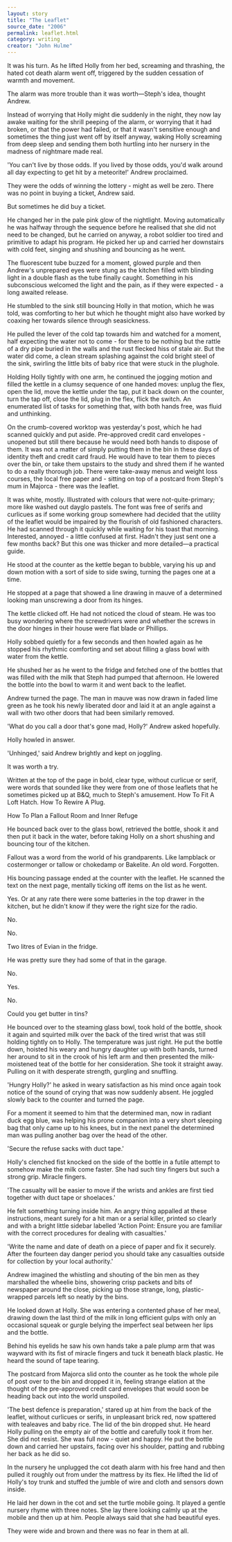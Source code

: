 ```yaml
---
layout: story
title: "The Leaflet"
source_date: "2006"
permalink: leaflet.html
category: writing
creator: "John Hulme"
---
```


  It was his turn. As he lifted Holly from her bed, screaming and
  thrashing, the hated cot death alarm went off, triggered by the
  sudden cessation of warmth and movement.

  The alarm was more trouble than it was worth&mdash;Steph's idea,
  thought Andrew.

  Instead of worrying that Holly might die suddenly in the night,
  they now lay awake waiting for the shrill peeping of the alarm,
  or worrying that it had broken, or that the power had failed, or
  that it wasn't sensitive enough and sometimes the thing just
  went off by itself anyway, waking Holly screaming from deep
  sleep and sending them both hurtling into her nursery in the
  madness of nightmare made real.

  'You can't live by those odds. If you lived by those odds,
  you'd walk around all day expecting to get hit by a
  meteorite!' Andrew proclaimed.

  They were the odds of winning the lottery - might as well be
  zero. There was no point in buying a ticket, Andrew said.

  But sometimes he did buy a ticket.

  He changed her in the pale pink glow of the nightlight. Moving
  automatically he was halfway through the sequence before he
  realised that she did not need to be changed, but he carried on
  anyway, a robot soldier too tired and primitive to adapt his
  program. He picked her up and carried her downstairs with cold
  feet, singing and shushing and bouncing as he went.

  The fluorescent tube buzzed for a moment, glowed purple and then
  Andrew's unprepared eyes were stung as the kitchen filled with
  blinding light in a double flash as the tube finally caught.
  Something in his subconscious welcomed the light and the pain,
  as if they were expected - a long awaited release.

  He stumbled to the sink still bouncing Holly in that motion,
  which he was told, was comforting to her but which he thought
  might also have worked by coaxing her towards silence through
  seasickness.

  He pulled the lever of the cold tap towards him and watched for
  a moment, half expecting the water not to come - for there to
  be nothing but the rattle of a dry pipe buried in the walls and
  the rust flecked hiss of stale air. But the water did come, a
  clean stream splashing against the cold bright steel of the
  sink, swirling the little bits of baby rice that were stuck in
  the plughole.

  Holding Holly tightly with one arm, he continued the jogging
  motion and filled the kettle in a clumsy sequence of one handed
  moves: unplug the flex, open the lid, move the kettle under the
  tap, put it back down on the counter, turn the tap off, close
  the lid, plug in the flex, flick the switch. An enumerated list
  of tasks for something that, with both hands free, was fluid and
  unthinking.

  On the crumb-covered worktop was yesterday's post, which he had
  scanned quickly and put aside. Pre-approved credit card
  envelopes - unopened but still there because he would need both
  hands to dispose of them. It was not a matter of simply putting
  them in the bin in these days of identity theft and credit card
  fraud. He would have to tear them to pieces over the bin, or
  take them upstairs to the study and shred them if he wanted to
  do a really thorough job. There were take-away menus and weight
  loss courses, the local free paper and - sitting on top of a
  postcard from Steph's mum in Majorca - there was the leaflet.

  It was white, mostly. Illustrated with colours that were
  not-quite-primary; more like washed out dayglo pastels. The
  font was free of serifs and curlicues as if some working group
  somewhere had decided that the utility of the leaflet would be
  impaired by the flourish of old fashioned characters. He had
  scanned through it quickly while waiting for his toast that
  morning. Interested, annoyed - a little confused at first.
  Hadn't they just sent one a few months back? But this one was
  thicker and more detailed&mdash;a practical guide.

  He stood at the counter as the kettle began to bubble, varying
  his up and down motion with a sort of side to side swing,
  turning the pages one at a time.

  He stopped at a page that showed a line drawing in mauve of a
  determined looking man unscrewing a door from its hinges.

  The kettle clicked off. He had not noticed the cloud of steam.
  He was too busy wondering where the screwdrivers were and
  whether the screws in the door hinges in their house were flat
  blade or Phillips.

  Holly sobbed quietly for a few seconds and then howled again as
  he stopped his rhythmic comforting and set about filling a
  glass bowl with water from the kettle.

  He shushed her as he went to the fridge and fetched one of the
  bottles that was filled with the milk that Steph had pumped
  that afternoon. He lowered the bottle into the bowl to warm it
  and went back to the leaflet.

  Andrew turned the page. The man in mauve was now drawn in faded
  lime green as he took his newly liberated door and laid it at
  an angle against a wall with two other doors that had been
  similarly removed.

  'What do you call a door that's gone mad, Holly?' Andrew asked
  hopefully.

  Holly howled in answer.

  'Unhinged,' said Andrew brightly and kept on joggling.

  It was worth a try.

  Written at the top of the page in bold, clear type, without
  curlicue or serif, were words that sounded like they were from
  one of those leaflets that he sometimes picked up at B&Q, 
much
  to Steph's amusement. How To Fit A Loft Hatch. How To Rewire A
  Plug.

  How To Plan a Fallout Room and Inner Refuge

  He bounced back over to the glass bowl, retrieved the bottle,
  shook it and then put it back in the water, before taking Holly
  on a short shushing and bouncing tour of the kitchen.

  Fallout was a word from the world of his grandparents. Like
  lampblack or costermonger or tallow or chokedamp or Bakelite.
  An old word. Forgotten.

  His bouncing passage ended at the counter with the leaflet. He
  scanned the text on the next page, mentally ticking off items
  on the list as he went.

  Yes. Or at any rate there were some batteries in the top drawer
  in the kitchen, but he didn't know if they were the right size
  for the radio.

  No.

  No.

  Two litres of Evian in the fridge.

  He was pretty sure they had some of that in the garage.

  No.

  Yes.

  No.

  Could you get butter in tins?

  He bounced over to the steaming glass bowl, took hold of the
  bottle, shook it again and squirted milk over the back of the
  tired wrist that was still holding tightly on to Holly. The
  temperature was just right. He put the bottle down, hoisted his
  weary and hungry daughter up with both hands, turned her around
  to sit in the crook of his left arm and then presented the
  milk-moistened teat of the bottle for her consideration. She
  took it straight away. Pulling on it with desperate strength,
  gurgling and snuffling.

  'Hungry Holly?' he asked in weary satisfaction as his mind
  once again took notice of the sound of crying that was now
  suddenly absent. He joggled slowly back to the counter and
  turned the page.

  For a moment it seemed to him that the determined man, now in
  radiant duck egg blue, was helping his prone companion into a
  very short sleeping bag that only came up to his knees, but in
  the next panel the determined man was pulling another bag over
  the head of the other.

  'Secure the refuse sacks with duct tape.'

  Holly's clenched fist knocked on the side of the bottle in a
  futile attempt to somehow make the milk come faster. She had
  such tiny fingers but such a strong grip. Miracle fingers.

  'The casualty will be easier to move if the wrists and ankles
  are first tied together with duct tape or shoelaces.'

  He felt something turning inside him. An angry thing appalled at
  these instructions, meant surely for a hit man or a serial
  killer, printed so clearly and with a bright little sidebar
  labelled 'Action Point: Ensure you are familiar with the
  correct procedures for dealing with casualties.'

  'Write the name and date of death on a piece of paper and fix
  it securely. After the fourteen day danger period you should
  take any casualties outside for collection by your local
  authority.'

  Andrew imagined the whistling and shouting of the bin men as
  they marshalled the wheelie bins, showering crisp packets and
  bits of newspaper around the close, picking up those strange,
  long, plastic-wrapped parcels left so neatly by the bins.

  He looked down at Holly. She was entering a contented phase of
  her meal, drawing down the last third of the milk in long
  efficient gulps with only an occasional squeak or gurgle
  belying the imperfect seal between her lips and the bottle.

  Behind his eyelids he saw his own hands take a pale plump arm
  that was wayward with its fist of miracle fingers and tuck it
  beneath black plastic. He heard the sound of tape tearing.

  The postcard from Majorca slid onto the counter as he took the
  whole pile of post over to the bin and dropped it in, feeling
  strange elation at the thought of the pre-approved credit card
  envelopes that would soon be heading back out into the world
  unspoiled.

  'The best defence is preparation,' stared up at him from the
  back of the leaflet, without curlicues or serifs, in unpleasant
  brick red, now spattered with tealeaves and baby rice. The lid
  of the bin dropped shut. He heard Holly pulling on the empty
  air of the bottle and carefully took it from her. She did not
  resist. She was full now - quiet and happy. He put the bottle
  down and carried her upstairs, facing over his shoulder,
  patting and rubbing her back as he did so.

  In the nursery he unplugged the cot death alarm with his free
  hand and then pulled it roughly out from under the mattress by
  its flex. He lifted the lid of Holly's toy trunk and stuffed
  the jumble of wire and cloth and sensors down inside.

  He laid her down in the cot and set the turtle mobile going. It
  played a gentle nursery rhyme with three notes. She lay there
  looking calmly up at the mobile and then up at him. People
  always said that she had beautiful eyes.

  They were wide and brown and there was no fear in them at all.
